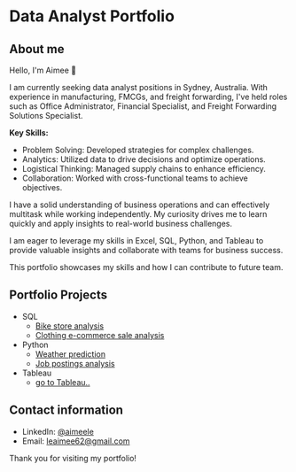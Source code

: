 
# Data Analyst Portfolio

## About me

Hello, I'm Aimee 👋

I am currently seeking data analyst positions in Sydney, Australia. With experience in manufacturing, FMCGs, and freight forwarding, I've held roles such as Office Administrator, Financial Specialist, and Freight Forwarding Solutions Specialist.

__Key Skills:__

- Problem Solving: Developed strategies for complex challenges.
- Analytics: Utilized data to drive decisions and optimize operations.
- Logistical Thinking: Managed supply chains to enhance efficiency.
- Collaboration: Worked with cross-functional teams to achieve objectives.

I have a solid understanding of business operations and can effectively multitask while working independently. My curiosity drives me to learn quickly and apply insights to real-world business challenges.

I am eager to leverage my skills in Excel, SQL, Python, and Tableau to provide valuable insights and collaborate with teams for business success.

This portfolio showcases my skills and how I can contribute to future team.

## Portfolio Projects

  - SQL
    - [Bike store analysis](https://github.com/aimeele97/bike_sale_analysis)
    - [Clothing e-commerce sale analysis](https://github.com/aimeele97/clothing-e-commerce-analysis)
  - Python
    - [Weather prediction](https://github.com/aimeele97/weather_analysis_prediction)
    - [Job postings analysis](https://github.com/aimeele97/indeed_job_analysis) 
  - Tableau 
    - [go to Tableau..](https://public.tableau.com/app/profile/aimee.le9707/viz/Bikes_stores_revenue/Dashboard1)
  

## Contact information
- LinkedIn: [@aimeele](www.linkedin.com/in/aimeele97)
- Email: leaimee62@gmail.com

Thank you for visiting my portfolio!